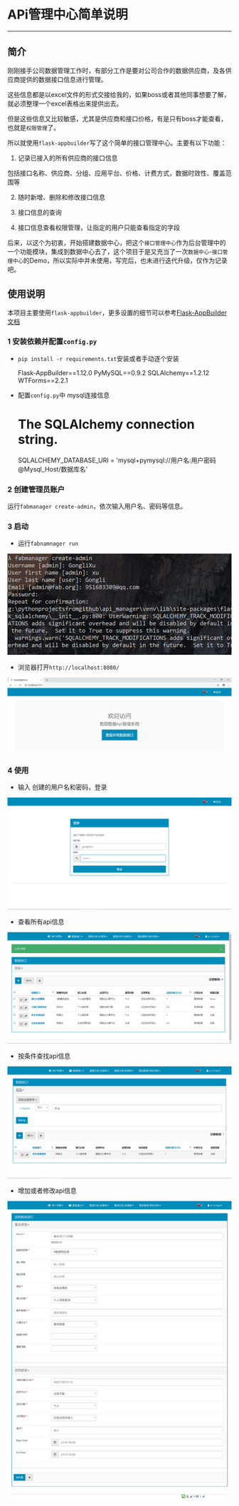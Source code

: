 # APi管理中心简单说明

----------

## 简介

刚刚接手公司数据管理工作时，有部分工作是要对公司合作的数据供应商，及各供应商提供的数据接口信息进行管理。

这些信息都是以excel文件的形式交接给我的，如果boss或者其他同事想要了解，就必须整理一个excel表格出来提供出去。

但是这些信息又比较敏感，尤其是供应商和接口价格，有是只有boss才能查看，也就是`权限管理`了。

所以就使用`flask-appbuilder`写了这个简单的接口管理中心。主要有以下功能：

1. 记录已接入的所有供应商的接口信息

包括接口名称、供应商、分组、应用平台、价格、计费方式，数据时效性、覆盖范围等

2. 随时新增、删除和修改接口信息

3. 接口信息的查询

4. 接口信息查看权限管理，让指定的用户只能查看指定的字段

后来，以这个为初衷，开始搭建数据中心，把这个`接口管理中心`作为后台管理中的一个功能模块，集成到数据中心去了，这个项目于是又充当了一次`数据中心`-`接口管理中心`的Demo，所以实际中并未使用，写完后，也未进行迭代升级，仅作为记录吧。

## 使用说明

本项目主要使用`flask-appbuilder`，更多设置的细节可以参考[Flask-AppBuilder文档](https://github.com/dpgaspar/Flask-AppBuilder)

### 1 安装依赖并配置`config.py`

* `pip install -r requirements.txt`安装或者手动逐个安装

	Flask-AppBuilder==1.12.0
	PyMySQL==0.9.2
	SQLAlchemy==1.2.12
	WTForms==2.2.1

* 配置`config.py`中 mysql连接信息

	# The SQLAlchemy connection string.
	SQLALCHEMY_DATABASE_URI = 'mysql+pymysql://用户名:用户密码@Mysql_Host/数据库名'





### 2 创建管理员账户

运行`fabmanager create-admin`，依次输入用户名、密码等信息。

### 3 启动

* 运行`fabnamnager run`

![create_admin](/screenshots/create_admin.jpg)

* 浏览器打开`http://localhost:8080/`

![login_index](/screenshots/login_index.jpg)



###  4 使用

* 输入 创建的用户名和密码，登录

![logoin_in](/screenshots/logoin_in.jpg)

* 查看所有api信息

![api_info](/screenshots/api_info.jpg)



* 按条件查找api信息

![search](/screenshots/search.jpg)



*  增加或者修改api信息

![add_api](/screenshots/add_api.jpg)
